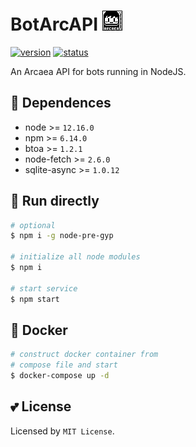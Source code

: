 # BotArcAPI [![image](image/favicon.png)](#)

[![version](https://img.shields.io/static/v1?label=version&message=1.0.0&color=green&style=flat-square)](#)
[![status](https://img.shields.io/static/v1?label=status&message=develop&color=red&style=flat-square)](#)

An Arcaea API for bots running in NodeJS. <br/>

## 🤔 Dependences
- node >= `12.16.0`
- npm >= `6.14.0`
- btoa >= `1.2.1`
- node-fetch >= `2.6.0`
- sqlite-async >= `1.0.12`

## 🎉 Run directly
```bash
# optional
$ npm i -g node-pre-gyp

# initialize all node modules
$ npm i

# start service
$ npm start
```

## 🐋 Docker
```bash
# construct docker container from
# compose file and start
$ docker-compose up -d
```

## 💕 License
Licensed by `MIT License`.

